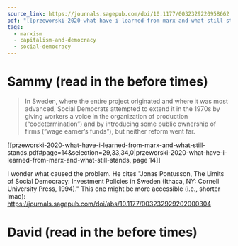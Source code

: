 ```yaml
---
source_link: https://journals.sagepub.com/doi/10.1177/0032329220958662
pdf: "[[przeworski-2020-what-have-i-learned-from-marx-and-what-still-stands.pdf]]"
tags:
  - marxism
  - capitalism-and-democracy
  - social-democracy
---
```

# Sammy (read in the before times)

> In Sweden, where the entire project originated and where it was most advanced, Social Democrats attempted to extend it in the 1970s by giving workers a voice in the organization of production (“codetermination”) and by introducing some public ownership of firms (“wage earner’s funds”), but neither reform went far.

[[przeworski-2020-what-have-i-learned-from-marx-and-what-still-stands.pdf#page=14&selection=29,33,34,0|przeworski-2020-what-have-i-learned-from-marx-and-what-still-stands, page 14]]

I wonder what caused the problem. He cites "Jonas Pontusson, The Limits of Social Democracy: Investment Policies in Sweden (Ithaca, NY: Cornell University Press, 1994)."
This one might be more accessible (i.e., shorter lmao): https://journals.sagepub.com/doi/abs/10.1177/003232929202000304

# David (read in the before times)

